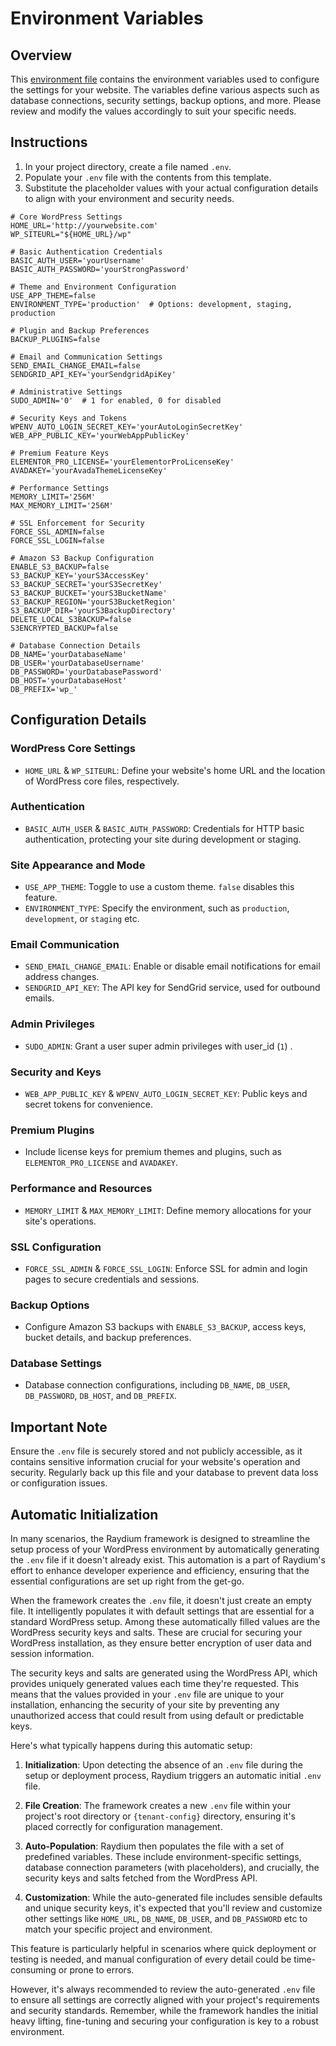 # Environment Variables

## Overview

This [environment file](../customization/environment-file) contains the environment variables used to configure the settings for your website. The variables define various aspects such as database connections, security settings, backup options, and more. Please review and modify the values accordingly to suit your specific needs.

## Instructions

1. In your project directory, create a file named `.env`.
2. Populate your `.env` file with the contents from this template.
3. Substitute the placeholder values with your actual configuration details to align with your environment and security needs.

```shell
# Core WordPress Settings
HOME_URL='http://yourwebsite.com'
WP_SITEURL="${HOME_URL}/wp"

# Basic Authentication Credentials
BASIC_AUTH_USER='yourUsername'
BASIC_AUTH_PASSWORD='yourStrongPassword'

# Theme and Environment Configuration
USE_APP_THEME=false
ENVIRONMENT_TYPE='production'  # Options: development, staging, production

# Plugin and Backup Preferences
BACKUP_PLUGINS=false

# Email and Communication Settings
SEND_EMAIL_CHANGE_EMAIL=false
SENDGRID_API_KEY='yourSendgridApiKey'

# Administrative Settings
SUDO_ADMIN='0'  # 1 for enabled, 0 for disabled

# Security Keys and Tokens
WPENV_AUTO_LOGIN_SECRET_KEY='yourAutoLoginSecretKey'
WEB_APP_PUBLIC_KEY='yourWebAppPublicKey'

# Premium Feature Keys
ELEMENTOR_PRO_LICENSE='yourElementorProLicenseKey'
AVADAKEY='yourAvadaThemeLicenseKey'

# Performance Settings
MEMORY_LIMIT='256M'
MAX_MEMORY_LIMIT='256M'

# SSL Enforcement for Security
FORCE_SSL_ADMIN=false
FORCE_SSL_LOGIN=false

# Amazon S3 Backup Configuration
ENABLE_S3_BACKUP=false
S3_BACKUP_KEY='yourS3AccessKey'
S3_BACKUP_SECRET='yourS3SecretKey'
S3_BACKUP_BUCKET='yourS3BucketName'
S3_BACKUP_REGION='yourS3BucketRegion'
S3_BACKUP_DIR='yourS3BackupDirectory'
DELETE_LOCAL_S3BACKUP=false
S3ENCRYPTED_BACKUP=false

# Database Connection Details
DB_NAME='yourDatabaseName'
DB_USER='yourDatabaseUsername'
DB_PASSWORD='yourDatabasePassword'
DB_HOST='yourDatabaseHost'
DB_PREFIX='wp_'
```

## Configuration Details

### WordPress Core Settings

- `HOME_URL` & `WP_SITEURL`: Define your website's home URL and the location of WordPress core files, respectively.

### Authentication

- `BASIC_AUTH_USER` & `BASIC_AUTH_PASSWORD`: Credentials for HTTP basic authentication, protecting your site during development or staging.

### Site Appearance and Mode

- `USE_APP_THEME`: Toggle to use a custom theme. `false` disables this feature.
- `ENVIRONMENT_TYPE`: Specify the environment, such as `production`, `development`, or `staging` etc.

### Email Communication

- `SEND_EMAIL_CHANGE_EMAIL`: Enable or disable email notifications for email address changes.
- `SENDGRID_API_KEY`: The API key for SendGrid service, used for outbound emails.

### Admin Privileges

- `SUDO_ADMIN`: Grant a user super admin privileges with user_id (`1`) .

### Security and Keys

- `WEB_APP_PUBLIC_KEY` & `WPENV_AUTO_LOGIN_SECRET_KEY`: Public keys and secret tokens for convenience.

### Premium Plugins

- Include license keys for premium themes and plugins, such as `ELEMENTOR_PRO_LICENSE` and `AVADAKEY`.

### Performance and Resources

- `MEMORY_LIMIT` & `MAX_MEMORY_LIMIT`: Define memory allocations for your site's operations.

### SSL Configuration

- `FORCE_SSL_ADMIN` & `FORCE_SSL_LOGIN`: Enforce SSL for admin and login pages to secure credentials and sessions.

### Backup Options

- Configure Amazon S3 backups with `ENABLE_S3_BACKUP`, access keys, bucket details, and backup preferences.

### Database Settings

- Database connection configurations, including `DB_NAME`, `DB_USER`, `DB_PASSWORD`, `DB_HOST`, and `DB_PREFIX`.

## Important Note

Ensure the `.env` file is securely stored and not publicly accessible, as it contains sensitive information crucial for your website's operation and security. Regularly back up this file and your database to prevent data loss or configuration issues.

## Automatic Initialization

In many scenarios, the Raydium framework is designed to streamline the setup process of your WordPress environment by automatically generating the `.env` file if it doesn't already exist. This automation is a part of Raydium's effort to enhance developer experience and efficiency, ensuring that the essential configurations are set up right from the get-go.

When the framework creates the `.env` file, it doesn't just create an empty file. It intelligently populates it with default settings that are essential for a standard WordPress setup. Among these automatically filled values are the WordPress security keys and salts. These are crucial for securing your WordPress installation, as they ensure better encryption of user data and session information.

The security keys and salts are generated using the WordPress API, which provides uniquely generated values each time they're requested. This means that the values provided in your `.env` file are unique to your installation, enhancing the security of your site by preventing any unauthorized access that could result from using default or predictable keys.

Here's what typically happens during this automatic setup:

1. **Initialization**: Upon detecting the absence of an `.env` file during the setup or deployment process, Raydium triggers an automatic initial `.env` file.

2. **File Creation**: The framework creates a new `.env` file within your project's root directory or `{tenant-config}` directory, ensuring it's placed correctly for configuration management.

3. **Auto-Population**: Raydium then populates the file with a set of predefined variables. These include environment-specific settings, database connection parameters (with placeholders), and crucially, the security keys and salts fetched from the WordPress API.

4. **Customization**: While the auto-generated file includes sensible defaults and unique security keys, it's expected that you'll review and customize other settings like `HOME_URL`, `DB_NAME`, `DB_USER`, and `DB_PASSWORD` etc to match your specific project and environment.

This feature is particularly helpful in scenarios where quick deployment or testing is needed, and manual configuration of every detail could be time-consuming or prone to errors.

However, it's always recommended to review the auto-generated `.env` file to ensure all settings are correctly aligned with your project's requirements and security standards. Remember, while the framework handles the initial heavy lifting, fine-tuning and securing your configuration is key to a robust environment.
